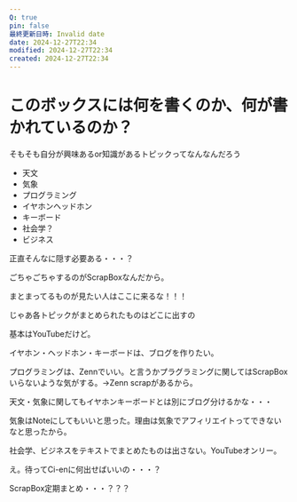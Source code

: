 ```yaml
---
Q: true
pin: false
最終更新日時: Invalid date
date: 2024-12-27T22:34
modified: 2024-12-27T22:34
created: 2024-12-27T22:34
---
```

# このボックスには何を書くのか、何が書かれているのか？

そもそも自分が興味あるor知識があるトピックってなんなんだろう

- 天文  
- 気象  
- プログラミング  
- イヤホンヘッドホン  
- キーボード  
- 社会学？  
- ビジネス  

正直そんなに隠す必要ある・・・？

ごちゃごちゃするのがScrapBoxなんだから。

まとまってるものが見たい人はここに来るな！！！

じゃあ各トピックがまとめられたものはどこに出すの

基本はYouTubeだけど。

イヤホン・ヘッドホン・キーボードは、ブログを作りたい。

プログラミングは、Zennでいい。と言うかプラグラミングに関してはScrapBoxいらないような気がする。→Zenn scrapがあるから。

天文・気象に関してもイヤホンキーボードとは別にブログ分けるかな・・・

気象はNoteにしてもいいと思った。理由は気象でアフィリエイトってできないなと思ったから。

社会学、ビジネスをテキストでまとめたものは出さない。YouTubeオンリー。

え。待ってCi-enに何出せばいいの・・・？

ScrapBox定期まとめ・・・？？？